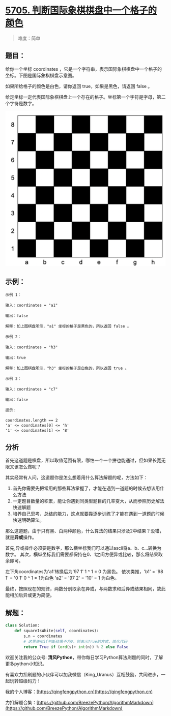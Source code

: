 # [5705. 判断国际象棋棋盘中一个格子的颜色](https://leetcode-cn.com/problems/determine-color-of-a-chessboard-square/solution/5705-pan-duan-guo-ji-xiang-qi-qi-pan-zho-xuln/)

> 难度：简单

## 题目：

给你一个坐标 coordinates ，它是一个字符串，表示国际象棋棋盘中一个格子的坐标。下图是国际象棋棋盘示意图。


如果所给格子的颜色是白色，请你返回 true，如果是黑色，请返回 false 。

给定坐标一定代表国际象棋棋盘上一个存在的格子。坐标第一个字符是字母，第二个字符是数字。

![](../../images/2021-04-05_00-06-15.png)

## 示例：

```
示例 1：

输入：coordinates = "a1"

输出：false

解释：如上图棋盘所示，"a1" 坐标的格子是黑色的，所以返回 false 。

示例 2：

输入：coordinates = "h3"

输出：true

解释：如上图棋盘所示，"h3" 坐标的格子是白色的，所以返回 true 。

示例 3：

输入：coordinates = "c7"

输出：false

提示：

coordinates.length == 2
'a' <= coordinates[0] <= 'h'
'1' <= coordinates[1] <= '8'
```

## 分析

首先这道题是棋盘，所以取值范围有限，哪怕一个一个拼也能通过，但如果长宽无限又该怎么做呢？

其实经常有人问，这道题你是怎么想着用什么算法解题的呢，方法如下：

1. 首先你需要先把常用的那些算法掌握了，才能在遇到一道题的时候去想该用什么方法
2. 一定题目数量的积累，能让你遇到同类型题目的几率变大，从而参照历史解法快速解题
3. 培养自己思考、总结的能力，这点就要靠逐步训练了才能在遇到一道题的时候快速明确算法。

那么这道题，由于只有黑、白两种颜色，什么算法的结果只涉及2中结果？没错，就是**异或**操作。

首先,异或操作必须要是数字，那么横坐标我们可以通过ascii将a、b、c...转换为数字。
其次，横纵坐标我们需要都保持在0、1之间方便异或比较，那么将结果取余即可。

左下角coordinates为'a1'转换后为'97 1' 1 ^ 1 = 0 为黑色。
依次类推，'b1' = '98 1' = '0 1' 0 ^ 1 = 1为白色
'a2' = '97 2' = '10' = 1 为白色。

最终，按照现在的规律，两数分别取余在异或，与两数求和后异或结果相同，故此能相加后异或更为简便。

## 解题：

```python
class Solution:
    def squareIsWhite(self, coordinates):
        s,n = coordinates
        # 这里使用if判断结果不为0，则表示True的方式，简化代码
        return True if (ord(s)+ int(n)) % 2 else False 
```

欢迎关注我的公众号: **清风Python**，带你每日学习Python算法刷题的同时，了解更多python小知识。

有喜欢力扣刷题的小伙伴可以加我微信（King_Uranus）互相鼓励，共同进步，一起玩转超级码力！

我的个人博客：[https://qingfengpython.cn](https://qingfengpython.cn)

力扣解题合集：[https://github.com/BreezePython/AlgorithmMarkdown](https://github.com/BreezePython/AlgorithmMarkdown)
